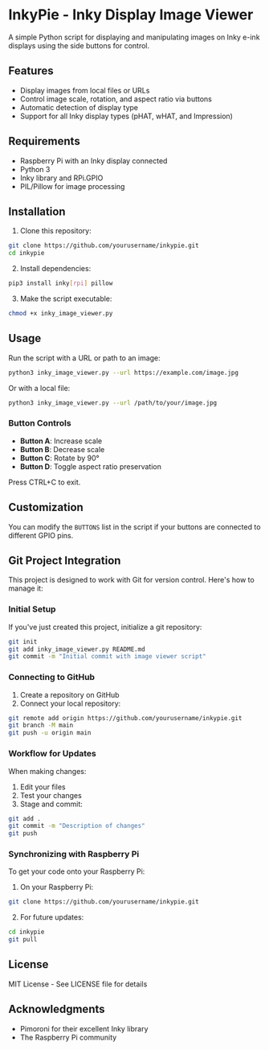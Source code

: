 # InkyPie - Inky Display Image Viewer

A simple Python script for displaying and manipulating images on Inky e-ink displays using the side buttons for control.

## Features

- Display images from local files or URLs
- Control image scale, rotation, and aspect ratio via buttons
- Automatic detection of display type
- Support for all Inky display types (pHAT, wHAT, and Impression)

## Requirements

- Raspberry Pi with an Inky display connected
- Python 3
- Inky library and RPi.GPIO
- PIL/Pillow for image processing

## Installation

1. Clone this repository:
```bash
git clone https://github.com/yourusername/inkypie.git
cd inkypie
```

2. Install dependencies:
```bash
pip3 install inky[rpi] pillow
```

3. Make the script executable:
```bash
chmod +x inky_image_viewer.py
```

## Usage

Run the script with a URL or path to an image:

```bash
python3 inky_image_viewer.py --url https://example.com/image.jpg
```

Or with a local file:

```bash
python3 inky_image_viewer.py --url /path/to/your/image.jpg
```

### Button Controls

- **Button A**: Increase scale
- **Button B**: Decrease scale  
- **Button C**: Rotate by 90°
- **Button D**: Toggle aspect ratio preservation

Press CTRL+C to exit.

## Customization

You can modify the `BUTTONS` list in the script if your buttons are connected to different GPIO pins.

## Git Project Integration

This project is designed to work with Git for version control. Here's how to manage it:

### Initial Setup

If you've just created this project, initialize a git repository:

```bash
git init
git add inky_image_viewer.py README.md
git commit -m "Initial commit with image viewer script"
```

### Connecting to GitHub

1. Create a repository on GitHub
2. Connect your local repository:

```bash
git remote add origin https://github.com/yourusername/inkypie.git
git branch -M main
git push -u origin main
```

### Workflow for Updates

When making changes:

1. Edit your files
2. Test your changes
3. Stage and commit:
```bash
git add .
git commit -m "Description of changes"
git push
```

### Synchronizing with Raspberry Pi

To get your code onto your Raspberry Pi:

1. On your Raspberry Pi:
```bash
git clone https://github.com/yourusername/inkypie.git
```

2. For future updates:
```bash
cd inkypie
git pull
```

## License

MIT License - See LICENSE file for details

## Acknowledgments

- Pimoroni for their excellent Inky library
- The Raspberry Pi community
